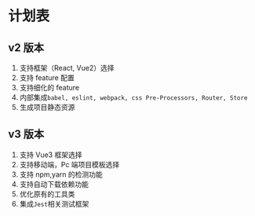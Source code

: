 <!--
 * @Author: tangzhicheng
 * @Date: 2021-06-23 16:11:09
 * @LastEditors: tangzhicheng
 * @LastEditTime: 2021-06-24 15:53:23
 * @Description: file content
-->

# 计划表

## v2 版本

1. 支持框架（React, Vue2）选择
2. 支持 feature 配置
3. 支持细化的 feature
4. 内部集成`babel, eslint, webpack, css Pre-Processors, Router, Store`
5. 生成项目静态资源

## v3 版本

1. 支持 Vue3 框架选择
2. 支持移动端，Pc 端项目模板选择
3. 支持 npm,yarn 的检测功能
4. 支持自动下载依赖功能
5. 优化原有的工具类
6. 集成`Jest`相关测试框架
